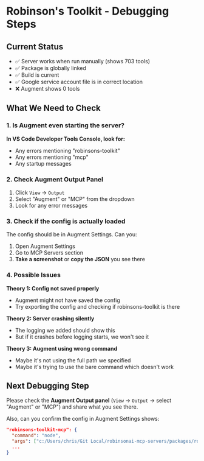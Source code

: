 # Robinson's Toolkit - Debugging Steps

## Current Status
- ✅ Server works when run manually (shows 703 tools)
- ✅ Package is globally linked
- ✅ Build is current
- ✅ Google service account file is in correct location
- ❌ Augment shows 0 tools

## What We Need to Check

### 1. Is Augment even starting the server?

**In VS Code Developer Tools Console, look for:**
- Any errors mentioning "robinsons-toolkit"
- Any errors mentioning "mcp"
- Any startup messages

### 2. Check Augment Output Panel

1. Click `View` → `Output`
2. Select "Augment" or "MCP" from the dropdown
3. Look for any error messages

### 3. Check if the config is actually loaded

The config should be in Augment Settings. Can you:
1. Open Augment Settings
2. Go to MCP Servers section
3. **Take a screenshot** or **copy the JSON** you see there

### 4. Possible Issues

**Theory 1: Config not saved properly**
- Augment might not have saved the config
- Try exporting the config and checking if robinsons-toolkit is there

**Theory 2: Server crashing silently**
- The logging we added should show this
- But if it crashes before logging starts, we won't see it

**Theory 3: Augment using wrong command**
- Maybe it's not using the full path we specified
- Maybe it's trying to use the bare command which doesn't work

## Next Debugging Step

Please check the **Augment Output panel** (`View` → `Output` → select "Augment" or "MCP") and share what you see there.

Also, can you confirm the config in Augment Settings shows:
```json
"robinsons-toolkit-mcp": {
  "command": "node",
  "args": ["c:/Users/chris/Git Local/robinsonai-mcp-servers/packages/robinsons-toolkit-mcp/dist/index.js"],
  ...
}
```

